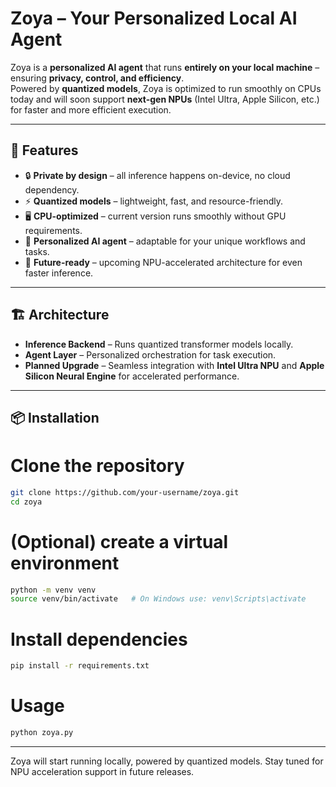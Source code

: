 # Zoya – Your Personalized Local AI Agent  

Zoya is a **personalized AI agent** that runs **entirely on your local machine** – ensuring **privacy, control, and efficiency**.  
Powered by **quantized models**, Zoya is optimized to run smoothly on CPUs today and will soon support **next-gen NPUs** (Intel Ultra, Apple Silicon, etc.) for faster and more efficient execution.  

---

## 🚀 Features
- 🔒 **Private by design** – all inference happens on-device, no cloud dependency.  
- ⚡ **Quantized models** – lightweight, fast, and resource-friendly.  
- 🖥️ **CPU-optimized** – current version runs smoothly without GPU requirements.  
- 🧠 **Personalized AI agent** – adaptable for your unique workflows and tasks.  
- 🔮 **Future-ready** – upcoming NPU-accelerated architecture for even faster inference.  

---

## 🏗️ Architecture
- **Inference Backend** – Runs quantized transformer models locally.  
- **Agent Layer** – Personalized orchestration for task execution.  
- **Planned Upgrade** – Seamless integration with **Intel Ultra NPU** and **Apple Silicon Neural Engine** for accelerated performance.  

---

## 📦 Installation


# Clone the repository
```bash
git clone https://github.com/your-username/zoya.git
cd zoya
```

# (Optional) create a virtual environment
```bash
python -m venv venv
source venv/bin/activate   # On Windows use: venv\Scripts\activate
```

# Install dependencies
```bash
pip install -r requirements.txt
```

# Usage
```bash
python zoya.py
```

---
Zoya will start running locally, powered by quantized models.
Stay tuned for NPU acceleration support in future releases.
